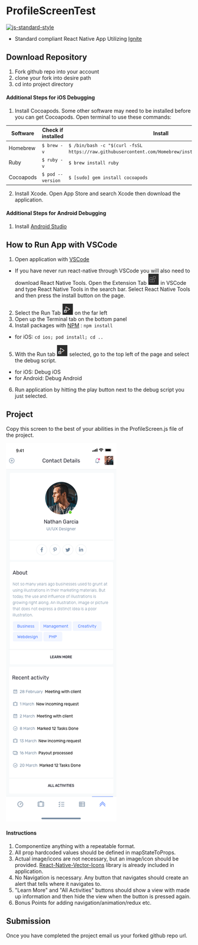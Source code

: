 #  ProfileScreenTest
[![js-standard-style](https://img.shields.io/badge/code%20style-standard-brightgreen.svg?style=flat)](http://standardjs.com/)

* Standard compliant React Native App Utilizing [Ignite](https://github.com/infinitered/ignite)

## Download Repository

1. Fork github repo into your account
2. clone your fork into desire path
3. cd into project directory

#### Additional Steps for iOS Debugging
1. Install Cocoapods.  Some other software may need to be installed before you can get Cocoapods.  Open terminal to use these commands:
 
 | Software |  Check if installed | Install |
 | --- | --- | --- |
 |Homebrew | `$ brew -v`|  `$ /bin/bash -c "$(curl -fsSL https://raw.githubusercontent.com/Homebrew/install/master/install.sh)"`|
|Ruby | `$ ruby -v` | `$ brew install ruby`|
|Cocoapods | `$ pod --version`| `$ [sudo] gem install cocoapods` |
2. Install Xcode. Open App Store and search Xcode then download the application.

#### Additional Steps for Android Debugging
1. Install [Android Studio](https://developer.android.com/studio)

## How to Run App with VSCode

1. Open application with [VSCode](https://code.visualstudio.com/download)
  * If you have never run react-native through VSCode you will also need to download React Native Tools.  Open the Extension Tab ![image](./Docs/Images/Extension-Tab.png) in VSCode and type React Native Tools in the search bar.  Select React Native Tools and then press the install button on the page.
2. Select the Run Tab ![image](./Docs/Images/Run-Tab.png) on the far left
3. Open up the Terminal tab on the bottom panel
4. Install packages with [NPM](https://www.npmjs.com/get-npm) : `npm install` 
  * for iOS:
  	`cd ios; pod install; cd ..`
5. With the Run tab ![image](./Docs/Images/Run-Tab.png) selected, go to the top left of the page and select the debug script. 
  * for iOS: Debug iOS
  * for Android: Debug Android
6. Run application by hitting the play button next to the debug script you just selected.


## Project
Copy this screen to the best of your abilities in the ProfileScreen.js file of the project.

![image](./Docs/Images/Profile-Screen.png)


#### Instructions

1. Componentize anything with a repeatable format.
2. All prop hardcoded values should be defined in mapStateToProps.
3. Actual image/icons are not necessary, but an image/icon should be provided. [React-Native-Vector-Icons](https://github.com/oblador/react-native-vector-icons) library is already included in application.
4. No Navigation is necessary.  Any button that navigates should create an alert that tells where it navigates to.
5. "Learn More" and "All Activities" buttons should show a view with made up information and then hide the view when the button is pressed again.
6. Bonus Points for adding navigation/animation/redux etc.


## Submission

Once you have completed the project email us your forked github repo url.

